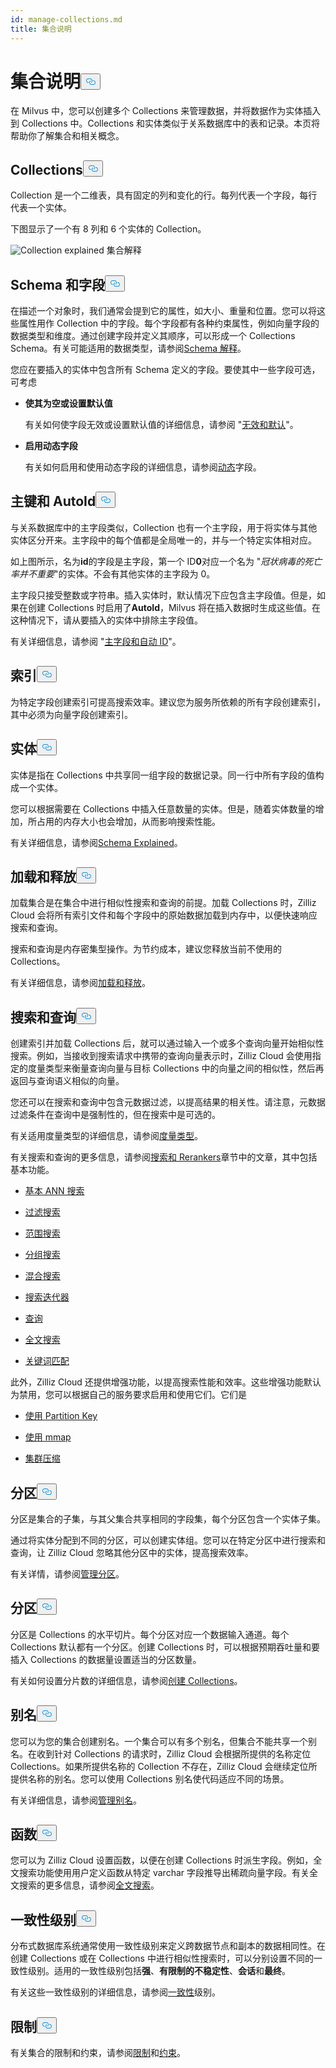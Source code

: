 ```yaml
---
id: manage-collections.md
title: 集合说明
---
```

<h1 id="Collection-Explained​" class="common-anchor-header">集合说明<button data-href="#Collection-Explained​" class="anchor-icon" translate="no">
      <svg translate="no"
        aria-hidden="true"
        focusable="false"
        height="20"
        version="1.1"
        viewBox="0 0 16 16"
        width="16"
      >
        <path
          fill="#0092E4"
          fill-rule="evenodd"
          d="M4 9h1v1H4c-1.5 0-3-1.69-3-3.5S2.55 3 4 3h4c1.45 0 3 1.69 3 3.5 0 1.41-.91 2.72-2 3.25V8.59c.58-.45 1-1.27 1-2.09C10 5.22 8.98 4 8 4H4c-.98 0-2 1.22-2 2.5S3 9 4 9zm9-3h-1v1h1c1 0 2 1.22 2 2.5S13.98 12 13 12H9c-.98 0-2-1.22-2-2.5 0-.83.42-1.64 1-2.09V6.25c-1.09.53-2 1.84-2 3.25C6 11.31 7.55 13 9 13h4c1.45 0 3-1.69 3-3.5S14.5 6 13 6z"
        ></path>
      </svg>
    </button></h1><p>在 Milvus 中，您可以创建多个 Collections 来管理数据，并将数据作为实体插入到 Collections 中。Collections 和实体类似于关系数据库中的表和记录。本页将帮助你了解集合和相关概念。</p>
<h2 id="Collection​" class="common-anchor-header">Collections<button data-href="#Collection​" class="anchor-icon" translate="no">
      <svg translate="no"
        aria-hidden="true"
        focusable="false"
        height="20"
        version="1.1"
        viewBox="0 0 16 16"
        width="16"
      >
        <path
          fill="#0092E4"
          fill-rule="evenodd"
          d="M4 9h1v1H4c-1.5 0-3-1.69-3-3.5S2.55 3 4 3h4c1.45 0 3 1.69 3 3.5 0 1.41-.91 2.72-2 3.25V8.59c.58-.45 1-1.27 1-2.09C10 5.22 8.98 4 8 4H4c-.98 0-2 1.22-2 2.5S3 9 4 9zm9-3h-1v1h1c1 0 2 1.22 2 2.5S13.98 12 13 12H9c-.98 0-2-1.22-2-2.5 0-.83.42-1.64 1-2.09V6.25c-1.09.53-2 1.84-2 3.25C6 11.31 7.55 13 9 13h4c1.45 0 3-1.69 3-3.5S14.5 6 13 6z"
        ></path>
      </svg>
    </button></h2><p>Collection 是一个二维表，具有固定的列和变化的行。每列代表一个字段，每行代表一个实体。</p>
<p>下图显示了一个有 8 列和 6 个实体的 Collection。</p>
<p>
  
   <span class="img-wrapper"> <img translate="no" src="/docs/v2.4.x/assets/collection-explained.png" alt="Collection explained" class="doc-image" id="collection-explained" />
   </span> <span class="img-wrapper"> <span>集合解释</span> </span></p>
<h2 id="Schema-and-Fields​" class="common-anchor-header">Schema 和字段<button data-href="#Schema-and-Fields​" class="anchor-icon" translate="no">
      <svg translate="no"
        aria-hidden="true"
        focusable="false"
        height="20"
        version="1.1"
        viewBox="0 0 16 16"
        width="16"
      >
        <path
          fill="#0092E4"
          fill-rule="evenodd"
          d="M4 9h1v1H4c-1.5 0-3-1.69-3-3.5S2.55 3 4 3h4c1.45 0 3 1.69 3 3.5 0 1.41-.91 2.72-2 3.25V8.59c.58-.45 1-1.27 1-2.09C10 5.22 8.98 4 8 4H4c-.98 0-2 1.22-2 2.5S3 9 4 9zm9-3h-1v1h1c1 0 2 1.22 2 2.5S13.98 12 13 12H9c-.98 0-2-1.22-2-2.5 0-.83.42-1.64 1-2.09V6.25c-1.09.53-2 1.84-2 3.25C6 11.31 7.55 13 9 13h4c1.45 0 3-1.69 3-3.5S14.5 6 13 6z"
        ></path>
      </svg>
    </button></h2><p>在描述一个对象时，我们通常会提到它的属性，如大小、重量和位置。您可以将这些属性用作 Collection 中的字段。每个字段都有各种约束属性，例如向量字段的数据类型和维度。通过创建字段并定义其顺序，可以形成一个 Collections Schema。有关可能适用的数据类型，请参阅<a href="/docs/zh/schema.md">Schema 解释</a>。</p>
<p>您应在要插入的实体中包含所有 Schema 定义的字段。要使其中一些字段可选，可考虑</p>
<ul>
<li><p><strong>使其为空或设置默认值</strong></p>
<p>有关如何使字段无效或设置默认值的详细信息，请参阅 "<a href="/docs/zh/nullable-and-default.md">无效和默认</a>"。</p></li>
<li><p><strong>启用动态字段</strong></p>
<p>有关如何启用和使用动态字段的详细信息，请参阅<a href="/docs/zh/enable-dynamic-field.md">动态</a>字段。</p></li>
</ul>
<h2 id="Primary-key-and-AutoId​" class="common-anchor-header">主键和 AutoId<button data-href="#Primary-key-and-AutoId​" class="anchor-icon" translate="no">
      <svg translate="no"
        aria-hidden="true"
        focusable="false"
        height="20"
        version="1.1"
        viewBox="0 0 16 16"
        width="16"
      >
        <path
          fill="#0092E4"
          fill-rule="evenodd"
          d="M4 9h1v1H4c-1.5 0-3-1.69-3-3.5S2.55 3 4 3h4c1.45 0 3 1.69 3 3.5 0 1.41-.91 2.72-2 3.25V8.59c.58-.45 1-1.27 1-2.09C10 5.22 8.98 4 8 4H4c-.98 0-2 1.22-2 2.5S3 9 4 9zm9-3h-1v1h1c1 0 2 1.22 2 2.5S13.98 12 13 12H9c-.98 0-2-1.22-2-2.5 0-.83.42-1.64 1-2.09V6.25c-1.09.53-2 1.84-2 3.25C6 11.31 7.55 13 9 13h4c1.45 0 3-1.69 3-3.5S14.5 6 13 6z"
        ></path>
      </svg>
    </button></h2><p>与关系数据库中的主字段类似，Collection 也有一个主字段，用于将实体与其他实体区分开来。主字段中的每个值都是全局唯一的，并与一个特定实体相对应。</p>
<p>如上图所示，名为<strong>id</strong>的字段是主字段，第一个 ID<strong>0</strong>对应一个名为 "<em>冠状病毒的死亡率并不重要</em>"的实体。不会有其他实体的主字段为 0。</p>
<p>主字段只接受整数或字符串。插入实体时，默认情况下应包含主字段值。但是，如果在创建 Collections 时启用了<strong>AutoId</strong>，Milvus 将在插入数据时生成这些值。在这种情况下，请从要插入的实体中排除主字段值。</p>
<p>有关详细信息，请参阅 "<a href="/docs/zh/primary-field.md">主字段和自动 ID</a>"。</p>
<h2 id="Index​" class="common-anchor-header">索引<button data-href="#Index​" class="anchor-icon" translate="no">
      <svg translate="no"
        aria-hidden="true"
        focusable="false"
        height="20"
        version="1.1"
        viewBox="0 0 16 16"
        width="16"
      >
        <path
          fill="#0092E4"
          fill-rule="evenodd"
          d="M4 9h1v1H4c-1.5 0-3-1.69-3-3.5S2.55 3 4 3h4c1.45 0 3 1.69 3 3.5 0 1.41-.91 2.72-2 3.25V8.59c.58-.45 1-1.27 1-2.09C10 5.22 8.98 4 8 4H4c-.98 0-2 1.22-2 2.5S3 9 4 9zm9-3h-1v1h1c1 0 2 1.22 2 2.5S13.98 12 13 12H9c-.98 0-2-1.22-2-2.5 0-.83.42-1.64 1-2.09V6.25c-1.09.53-2 1.84-2 3.25C6 11.31 7.55 13 9 13h4c1.45 0 3-1.69 3-3.5S14.5 6 13 6z"
        ></path>
      </svg>
    </button></h2><p>为特定字段创建索引可提高搜索效率。建议您为服务所依赖的所有字段创建索引，其中必须为向量字段创建索引。</p>
<h2 id="Entity​" class="common-anchor-header">实体<button data-href="#Entity​" class="anchor-icon" translate="no">
      <svg translate="no"
        aria-hidden="true"
        focusable="false"
        height="20"
        version="1.1"
        viewBox="0 0 16 16"
        width="16"
      >
        <path
          fill="#0092E4"
          fill-rule="evenodd"
          d="M4 9h1v1H4c-1.5 0-3-1.69-3-3.5S2.55 3 4 3h4c1.45 0 3 1.69 3 3.5 0 1.41-.91 2.72-2 3.25V8.59c.58-.45 1-1.27 1-2.09C10 5.22 8.98 4 8 4H4c-.98 0-2 1.22-2 2.5S3 9 4 9zm9-3h-1v1h1c1 0 2 1.22 2 2.5S13.98 12 13 12H9c-.98 0-2-1.22-2-2.5 0-.83.42-1.64 1-2.09V6.25c-1.09.53-2 1.84-2 3.25C6 11.31 7.55 13 9 13h4c1.45 0 3-1.69 3-3.5S14.5 6 13 6z"
        ></path>
      </svg>
    </button></h2><p>实体是指在 Collections 中共享同一组字段的数据记录。同一行中所有字段的值构成一个实体。</p>
<p>您可以根据需要在 Collections 中插入任意数量的实体。但是，随着实体数量的增加，所占用的内存大小也会增加，从而影响搜索性能。</p>
<p>有关详细信息，请参阅<a href="/docs/zh/schema.md">Schema Explained</a>。</p>
<h2 id="Load-and-Release​" class="common-anchor-header">加载和释放<button data-href="#Load-and-Release​" class="anchor-icon" translate="no">
      <svg translate="no"
        aria-hidden="true"
        focusable="false"
        height="20"
        version="1.1"
        viewBox="0 0 16 16"
        width="16"
      >
        <path
          fill="#0092E4"
          fill-rule="evenodd"
          d="M4 9h1v1H4c-1.5 0-3-1.69-3-3.5S2.55 3 4 3h4c1.45 0 3 1.69 3 3.5 0 1.41-.91 2.72-2 3.25V8.59c.58-.45 1-1.27 1-2.09C10 5.22 8.98 4 8 4H4c-.98 0-2 1.22-2 2.5S3 9 4 9zm9-3h-1v1h1c1 0 2 1.22 2 2.5S13.98 12 13 12H9c-.98 0-2-1.22-2-2.5 0-.83.42-1.64 1-2.09V6.25c-1.09.53-2 1.84-2 3.25C6 11.31 7.55 13 9 13h4c1.45 0 3-1.69 3-3.5S14.5 6 13 6z"
        ></path>
      </svg>
    </button></h2><p>加载集合是在集合中进行相似性搜索和查询的前提。加载 Collections 时，Zilliz Cloud 会将所有索引文件和每个字段中的原始数据加载到内存中，以便快速响应搜索和查询。</p>
<p>搜索和查询是内存密集型操作。为节约成本，建议您释放当前不使用的 Collections。</p>
<p>有关详细信息，请参阅<a href="/docs/zh/load-and-release.md">加载和释放</a>。</p>
<h2 id="Search-and-Query​" class="common-anchor-header">搜索和查询<button data-href="#Search-and-Query​" class="anchor-icon" translate="no">
      <svg translate="no"
        aria-hidden="true"
        focusable="false"
        height="20"
        version="1.1"
        viewBox="0 0 16 16"
        width="16"
      >
        <path
          fill="#0092E4"
          fill-rule="evenodd"
          d="M4 9h1v1H4c-1.5 0-3-1.69-3-3.5S2.55 3 4 3h4c1.45 0 3 1.69 3 3.5 0 1.41-.91 2.72-2 3.25V8.59c.58-.45 1-1.27 1-2.09C10 5.22 8.98 4 8 4H4c-.98 0-2 1.22-2 2.5S3 9 4 9zm9-3h-1v1h1c1 0 2 1.22 2 2.5S13.98 12 13 12H9c-.98 0-2-1.22-2-2.5 0-.83.42-1.64 1-2.09V6.25c-1.09.53-2 1.84-2 3.25C6 11.31 7.55 13 9 13h4c1.45 0 3-1.69 3-3.5S14.5 6 13 6z"
        ></path>
      </svg>
    </button></h2><p>创建索引并加载 Collections 后，就可以通过输入一个或多个查询向量开始相似性搜索。例如，当接收到搜索请求中携带的查询向量表示时，Zilliz Cloud 会使用指定的度量类型来衡量查询向量与目标 Collections 中的向量之间的相似性，然后再返回与查询语义相似的向量。</p>
<p>您还可以在搜索和查询中包含元数据过滤，以提高结果的相关性。请注意，元数据过滤条件在查询中是强制性的，但在搜索中是可选的。</p>
<p>有关适用度量类型的详细信息，请参阅<a href="/docs/zh/metric.md">度量类型</a>。</p>
<p>有关搜索和查询的更多信息，请参阅<a href="/docs/zh/single-vector-search.md">搜索和 Rerankers</a>章节中的文章，其中包括基本功能。</p>
<ul>
<li><p><a href="/docs/zh/single-vector-search.md">基本 ANN 搜索</a></p></li>
<li><p><a href="/docs/zh/filtered-search.md">过滤搜索</a></p></li>
<li><p><a href="/docs/zh/range-search.md">范围搜索</a></p></li>
<li><p><a href="/docs/zh/grouping-search.md">分组搜索</a></p></li>
<li><p><a href="/docs/zh/multi-vector-search.md">混合搜索</a></p></li>
<li><p><a href="/docs/zh/with-iterators.md">搜索迭代器</a></p></li>
<li><p><a href="/docs/zh/get-and-scalar-query.md">查询</a></p></li>
<li><p><a href="/docs/zh/full-text-search.md">全文搜索</a></p></li>
<li><p><a href="/docs/zh/keyword-match.md">关键词匹配</a></p></li>
</ul>
<p>此外，Zilliz Cloud 还提供增强功能，以提高搜索性能和效率。这些增强功能默认为禁用，您可以根据自己的服务要求启用和使用它们。它们是</p>
<ul>
<li><p><a href="/docs/zh/use-partition-key.md">使用 Partition Key</a></p></li>
<li><p><a href="/docs/zh/mmap.md">使用 mmap</a></p></li>
<li><p><a href="/docs/zh/clustering-compaction.md">集群压缩</a></p></li>
</ul>
<h2 id="Partition​" class="common-anchor-header">分区<button data-href="#Partition​" class="anchor-icon" translate="no">
      <svg translate="no"
        aria-hidden="true"
        focusable="false"
        height="20"
        version="1.1"
        viewBox="0 0 16 16"
        width="16"
      >
        <path
          fill="#0092E4"
          fill-rule="evenodd"
          d="M4 9h1v1H4c-1.5 0-3-1.69-3-3.5S2.55 3 4 3h4c1.45 0 3 1.69 3 3.5 0 1.41-.91 2.72-2 3.25V8.59c.58-.45 1-1.27 1-2.09C10 5.22 8.98 4 8 4H4c-.98 0-2 1.22-2 2.5S3 9 4 9zm9-3h-1v1h1c1 0 2 1.22 2 2.5S13.98 12 13 12H9c-.98 0-2-1.22-2-2.5 0-.83.42-1.64 1-2.09V6.25c-1.09.53-2 1.84-2 3.25C6 11.31 7.55 13 9 13h4c1.45 0 3-1.69 3-3.5S14.5 6 13 6z"
        ></path>
      </svg>
    </button></h2><p>分区是集合的子集，与其父集合共享相同的字段集，每个分区包含一个实体子集。</p>
<p>通过将实体分配到不同的分区，可以创建实体组。您可以在特定分区中进行搜索和查询，让 Zilliz Cloud 忽略其他分区中的实体，提高搜索效率。</p>
<p>有关详情，请参阅<a href="/docs/zh/manage-partitions.md">管理分区</a>。</p>
<h2 id="Shard​" class="common-anchor-header">分区<button data-href="#Shard​" class="anchor-icon" translate="no">
      <svg translate="no"
        aria-hidden="true"
        focusable="false"
        height="20"
        version="1.1"
        viewBox="0 0 16 16"
        width="16"
      >
        <path
          fill="#0092E4"
          fill-rule="evenodd"
          d="M4 9h1v1H4c-1.5 0-3-1.69-3-3.5S2.55 3 4 3h4c1.45 0 3 1.69 3 3.5 0 1.41-.91 2.72-2 3.25V8.59c.58-.45 1-1.27 1-2.09C10 5.22 8.98 4 8 4H4c-.98 0-2 1.22-2 2.5S3 9 4 9zm9-3h-1v1h1c1 0 2 1.22 2 2.5S13.98 12 13 12H9c-.98 0-2-1.22-2-2.5 0-.83.42-1.64 1-2.09V6.25c-1.09.53-2 1.84-2 3.25C6 11.31 7.55 13 9 13h4c1.45 0 3-1.69 3-3.5S14.5 6 13 6z"
        ></path>
      </svg>
    </button></h2><p>分区是 Collections 的水平切片。每个分区对应一个数据输入通道。每个 Collections 默认都有一个分区。创建 Collections 时，可以根据预期吞吐量和要插入 Collections 的数据量设置适当的分区数量。</p>
<p>有关如何设置分片数的详细信息，请参阅<a href="/docs/zh/create-collection.md">创建 Collections</a>。</p>
<h2 id="Alias​" class="common-anchor-header">别名<button data-href="#Alias​" class="anchor-icon" translate="no">
      <svg translate="no"
        aria-hidden="true"
        focusable="false"
        height="20"
        version="1.1"
        viewBox="0 0 16 16"
        width="16"
      >
        <path
          fill="#0092E4"
          fill-rule="evenodd"
          d="M4 9h1v1H4c-1.5 0-3-1.69-3-3.5S2.55 3 4 3h4c1.45 0 3 1.69 3 3.5 0 1.41-.91 2.72-2 3.25V8.59c.58-.45 1-1.27 1-2.09C10 5.22 8.98 4 8 4H4c-.98 0-2 1.22-2 2.5S3 9 4 9zm9-3h-1v1h1c1 0 2 1.22 2 2.5S13.98 12 13 12H9c-.98 0-2-1.22-2-2.5 0-.83.42-1.64 1-2.09V6.25c-1.09.53-2 1.84-2 3.25C6 11.31 7.55 13 9 13h4c1.45 0 3-1.69 3-3.5S14.5 6 13 6z"
        ></path>
      </svg>
    </button></h2><p>您可以为您的集合创建别名。一个集合可以有多个别名，但集合不能共享一个别名。在收到针对 Collections 的请求时，Zilliz Cloud 会根据所提供的名称定位 Collections。如果所提供名称的 Collection 不存在，Zilliz Cloud 会继续定位所提供名称的别名。您可以使用 Collections 别名使代码适应不同的场景。</p>
<p>有关详细信息，请参阅<a href="/docs/zh/manage-aliases.md">管理别名</a>。</p>
<h2 id="Function​" class="common-anchor-header">函数<button data-href="#Function​" class="anchor-icon" translate="no">
      <svg translate="no"
        aria-hidden="true"
        focusable="false"
        height="20"
        version="1.1"
        viewBox="0 0 16 16"
        width="16"
      >
        <path
          fill="#0092E4"
          fill-rule="evenodd"
          d="M4 9h1v1H4c-1.5 0-3-1.69-3-3.5S2.55 3 4 3h4c1.45 0 3 1.69 3 3.5 0 1.41-.91 2.72-2 3.25V8.59c.58-.45 1-1.27 1-2.09C10 5.22 8.98 4 8 4H4c-.98 0-2 1.22-2 2.5S3 9 4 9zm9-3h-1v1h1c1 0 2 1.22 2 2.5S13.98 12 13 12H9c-.98 0-2-1.22-2-2.5 0-.83.42-1.64 1-2.09V6.25c-1.09.53-2 1.84-2 3.25C6 11.31 7.55 13 9 13h4c1.45 0 3-1.69 3-3.5S14.5 6 13 6z"
        ></path>
      </svg>
    </button></h2><p>您可以为 Zilliz Cloud 设置函数，以便在创建 Collections 时派生字段。例如，全文搜索功能使用用户定义函数从特定 varchar 字段推导出稀疏向量字段。有关全文搜索的更多信息，请参阅<a href="/docs/zh/full-text-search.md">全文搜索</a>。</p>
<h2 id="Consistency-Level​" class="common-anchor-header">一致性级别<button data-href="#Consistency-Level​" class="anchor-icon" translate="no">
      <svg translate="no"
        aria-hidden="true"
        focusable="false"
        height="20"
        version="1.1"
        viewBox="0 0 16 16"
        width="16"
      >
        <path
          fill="#0092E4"
          fill-rule="evenodd"
          d="M4 9h1v1H4c-1.5 0-3-1.69-3-3.5S2.55 3 4 3h4c1.45 0 3 1.69 3 3.5 0 1.41-.91 2.72-2 3.25V8.59c.58-.45 1-1.27 1-2.09C10 5.22 8.98 4 8 4H4c-.98 0-2 1.22-2 2.5S3 9 4 9zm9-3h-1v1h1c1 0 2 1.22 2 2.5S13.98 12 13 12H9c-.98 0-2-1.22-2-2.5 0-.83.42-1.64 1-2.09V6.25c-1.09.53-2 1.84-2 3.25C6 11.31 7.55 13 9 13h4c1.45 0 3-1.69 3-3.5S14.5 6 13 6z"
        ></path>
      </svg>
    </button></h2><p>分布式数据库系统通常使用一致性级别来定义跨数据节点和副本的数据相同性。在创建 Collections 或在 Collections 中进行相似性搜索时，可以分别设置不同的一致性级别。适用的一致性级别包括<strong>强</strong>、<strong>有限制的不稳定性</strong>、<strong>会话</strong>和<strong>最终</strong>。</p>
<p>有关这些一致性级别的详细信息，请参阅<a href="/docs/zh/consistency.md">一致性</a>级别。</p>
<h2 id="Limits​" class="common-anchor-header">限制<button data-href="#Limits​" class="anchor-icon" translate="no">
      <svg translate="no"
        aria-hidden="true"
        focusable="false"
        height="20"
        version="1.1"
        viewBox="0 0 16 16"
        width="16"
      >
        <path
          fill="#0092E4"
          fill-rule="evenodd"
          d="M4 9h1v1H4c-1.5 0-3-1.69-3-3.5S2.55 3 4 3h4c1.45 0 3 1.69 3 3.5 0 1.41-.91 2.72-2 3.25V8.59c.58-.45 1-1.27 1-2.09C10 5.22 8.98 4 8 4H4c-.98 0-2 1.22-2 2.5S3 9 4 9zm9-3h-1v1h1c1 0 2 1.22 2 2.5S13.98 12 13 12H9c-.98 0-2-1.22-2-2.5 0-.83.42-1.64 1-2.09V6.25c-1.09.53-2 1.84-2 3.25C6 11.31 7.55 13 9 13h4c1.45 0 3-1.69 3-3.5S14.5 6 13 6z"
        ></path>
      </svg>
    </button></h2><p>有关集合的限制和约束，请参阅<a href="/docs/zh/limitations.md">限制</a>和<a href="/docs/zh/limitations.md">约束</a>。</p>
